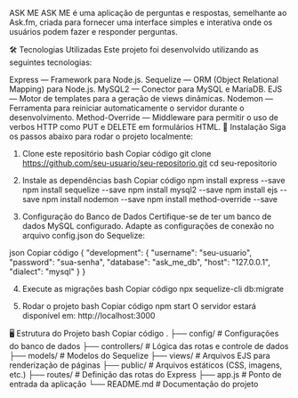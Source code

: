 ASK ME 
ASK ME é uma aplicação de perguntas e respostas, semelhante ao Ask.fm, criada para fornecer uma interface simples e interativa onde os usuários podem fazer e responder perguntas.

🛠️ Tecnologias Utilizadas
Este projeto foi desenvolvido utilizando as seguintes tecnologias:

Express — Framework para Node.js.
Sequelize — ORM (Object Relational Mapping) para Node.js.
MySQL2 — Conector para MySQL e MariaDB.
EJS — Motor de templates para a geração de views dinâmicas.
Nodemon — Ferramenta para reiniciar automaticamente o servidor durante o desenvolvimento.
Method-Override — Middleware para permitir o uso de verbos HTTP como PUT e DELETE em formulários HTML.
🚀 Instalação
Siga os passos abaixo para rodar o projeto localmente:

1. Clone este repositório
bash
Copiar código
git clone https://github.com/seu-usuario/seu-repositorio.git
cd seu-repositorio

3. Instale as dependências
bash
Copiar código
npm install express --save
npm install sequelize --save
npm install mysql2 --save
npm install ejs --save
npm install nodemon --save
npm install method-override --save


5. Configuração do Banco de Dados
Certifique-se de ter um banco de dados MySQL configurado. Adapte as configurações de conexão no arquivo config.json do Sequelize:

json
Copiar código
{
  "development": {
    "username": "seu-usuario",
    "password": "sua-senha",
    "database": "ask_me_db",
    "host": "127.0.0.1",
    "dialect": "mysql"
  }
}


4. Execute as migrações
bash
Copiar código
npx sequelize-cli db:migrate


6. Rodar o projeto
bash
Copiar código
npm start
O servidor estará disponível em: http://localhost:3000

🖥️ Estrutura do Projeto
bash
Copiar código
.
├── config/             # Configurações do banco de dados
├── controllers/        # Lógica das rotas e controle de dados
├── models/             # Modelos do Sequelize
├── views/              # Arquivos EJS para renderização de páginas
├── public/             # Arquivos estáticos (CSS, imagens, etc.)
├── routes/             # Definição das rotas do Express
├── app.js              # Ponto de entrada da aplicação
└── README.md           # Documentação do projeto
